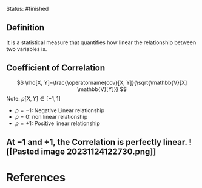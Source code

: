 Status: #finished
## Definition
It is a statistical measure that quantifies how linear the relationship between two variables is. 

## Coefficient of Correlation
$$
\rho[X, Y]=\frac{\operatorname{cov}[X, Y]}{\sqrt{\mathbb{V}[X] \mathbb{V}[Y]}} 
$$
Note: $\rho[X, Y] \in[-1,1]$
- $\rho = -1$: Negative Linear relationship
- $\rho = 0$: non linear relationship 
- $\rho =+1$: Positive linear relationship

At $-1$ and $+1$, the Correlation is perfectly linear.
![[Pasted image 20231124122730.png]]
---
# References
